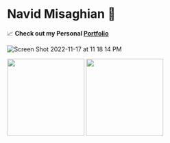# Navid Misaghian :wave:

📈 **Check out my Personal [Portfolio](https://navid.contact/)**

![Screen Shot 2022-11-17 at 11 18 14 PM](https://user-images.githubusercontent.com/78292140/202615820-c145686d-ddf8-487a-a017-678a150ad181.png)



<p>
  <img height="180em" src="https://github-readme-stats.vercel.app/api?username=pistachionet&show_icons=true&hide_border=true&&count_private=true&include_all_commits=true" />
  <img height="180em" src="https://github-readme-stats.vercel.app/api/top-langs/?username=pistachionet&exclude_repo=KNN-Image-Classification&show_icons=true&hide_border=true&layout=compact&langs_count=8"/>
</p>

